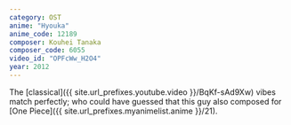 ```yaml
---
category: OST
anime: "Hyouka"
anime_code: 12189
composer: Kouhei Tanaka
composer_code: 6055
video_id: "OPFcWw_H2O4"
year: 2012
---
```

The [classical]({{ site.url_prefixes.youtube.video }}/BqKf-sAd9Xw) vibes match perfectly; who could have guessed that this guy also composed for [One Piece]({{ site.url_prefixes.myanimelist.anime }}/21).